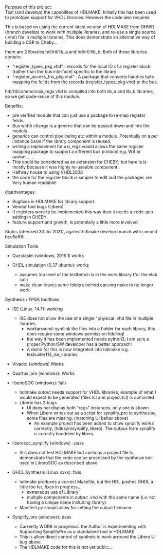 Purpose of this project:  
  Test (and develop) the capabilites of HDLMAKE. 
  Initially this has been used to prototpye support for VHDL libraries. However the code also requires 
  
  This is based on using the current latest version of HDLMAKE from OHWR (branch develop) to work with multiple libraries, and re-use a single source (.vhd) file in multiple libraries, This does demonstrate an alternative way of building a CSR to Cheby...  

there are 2 libraries hdl/rtl/lib_a and hdl/rtl/lib_b; Both of these libraries contain:
 - "register_types_pkg.vhd"      : records for the local IO of a register block (rather than the bus interface) specific to the library
 - "register_access_fns_pkg.vhd" : A package that converts handles byte mapping the feilds from the records (register_types_pkg.vhd) to the bus. 

 
hdl/rtl/common/axi_regs.vhd  is compiled into both lib_a and lib_b libraries,  so we get code-reuse of this module.

Benefits:
 - pre verified module that can just use a package to re-map register feilds. 
 - Bus width change is a generic that can be passed down and into the module.
 - generics can control pipelineing etc within a module. Potentially on a per instance basis if the library component is reused. 
 - writing a replacement for axi_regs would allows the same register mapping package to support a different bus protocol e.g. WB or avalon.......
 - This could be considered as an extension for CHEBY, but here is is mostly because it was highly re-useable component..
 - Halfway house to using VHDL2008
 - the code for the register block is simpler to edit and the packages are Very human readable!
 
disadvantages: 
 - Bugfixes in HDLMAKE for library support. 
 - Vendor tool bugs (Libero)
 - If registers were to be implemented this way then it needs a code-gen adding in CHEBY.
 - feature support and growth, is potentially a little more involved 



Status (checked 30 Jul 2021), against hdlmake develop branch with commit bcc5eff6:

Simulation Tools
- Questasim (windows, 2019.1) works

- GHDL simulation (0.37 ubuntu): works  
  - assumes top level of the testbench is in the work library (for the elab call)
  - make clean leaves some folders behind causing make to no longer work

  
Synthesis / FPGA toolflows
  
- ISE (Linux, 14.7): working 
  - ISE does not allow the use of a single "physical .vhd file in multiple libraries
    - workarround: symlink the files into a fiolder for each library, this does require some windows permission fiddling!
    - the way it has been implemented needs python3; I am sure a proper Python/SW developer has a better approach!
    - A demo for this is now integrated into hdlmake   e.g. testsuite/113_ise_libraries 
 
- Vivado: (windows) Works

- Quartus_pro (windows): Works

- liberioSOC (windows): fails
  - hdlmake output needs support for VHDL libraries, example of what I would expect to be generated (files.tcl and project.tcl) is commited	
  - Liberio has 2 bugs
    - UI does not display both "regs" instances. only one is shown.
    - When Libero writes out as a script for synplify_pro to synthesise, some files are missing. (matching UI behav above)
      - An example project has been added to show synplify works correctly, (hdl/syn/synplify_libero). The outpus form synplify is corectly handeled by libero.     
     
- liberosoc_synplify (windows) : pass
  - this does not test HDLMAKE but contains a project file to demonstrate that the code can be processed by the synthesis tool used in LiberoSOC as described above 
      
- GHDL Synthesis (Linux xxxx): fails
  - hdlmake produces a correct Makefile, but the HDL pushes GHDL a little too far, fixes in progress...
    - extraneous use of Library
    - multiple components in output .vhd with the same name (i.e. not having a unique name including library)
  - Manifest.py should allow for setting the output filename.
 
- Synplify_pro (windows): pass
  - Currently WORK in progresss.  the Author is experimenting with Supporting SynplifyPro as a standalone tool in HDLMAKE.
  - This is allow direct control of syntheis to work arround the Libero UI bug above.
  - The HDLMAKE code for this is not yet public...
  